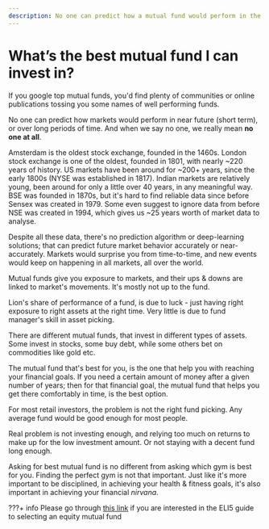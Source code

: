```yaml
---
description: No one can predict how a mutual fund would perform in the long run. Data also shows consistently chasing best mutual funds result in behavior gap. Pick one that you can stay with for long term.
---
```


# What’s the best mutual fund I can invest in?

If you google top mutual funds, you'd find plenty of communities or online publications tossing you some names of well performing funds.

No one can predict how markets would perform in near future (short term), or over long periods of time. And when we say no one, we really mean **no one at all**.

Amsterdam is the oldest stock exchange, founded in the 1460s. London stock exchange is one of the oldest, founded in 1801, with nearly ~220 years of history. US markets have been around for ~200+ years, since the early 1800s (NYSE was established in 1817). Indian markets are relatively young, been around for only a little over 40 years, in any meaningful way. BSE was founded in 1870s, but it's hard to find reliable data since before Sensex was created in 1979. Some even suggest to ignore data from before NSE was created in 1994, which gives us ~25 years worth of market data to analyse.

Despite all these data, there's no prediction algorithm or deep-learning solutions; that can predict future market behavior accurately or near-accurately. Markets would surprise you from time-to-time, and new events would keep on happening in all markets, all over the world.

Mutual funds give you exposure to markets, and their ups & downs are linked to market's movements. It's mostly not up to the fund.

Lion's share of performance of a fund, is due to luck - just having right exposure to right assets at the right time. Very little is due to fund manager's skill in asset picking.

There are different mutual funds, that invest in different types of assets. Some invest in stocks, some buy debt, while some others bet on commodities like gold etc.

The mutual fund that's best for you, is the one that help you with reaching your financial goals. If you need a certain amount of money after a given number of years; then for that financial goal, the mutual fund that helps you get there comfortably in time, is the best option.

For most retail investors, the problem is not the right fund picking. Any average fund would be good enough for most people.

Real problem is not investing enough, and relying too much on returns to make up for the low investment amount. Or not staying with a decent fund long enough.

Asking for best mutual fund is no different from asking which gym is best for you. Finding the perfect gym is not that important. Just like it's more important to be disciplined, in achieving your health & fitness goals, it's also important in achieving your financial *nirvana*.

???+ info
    Please go through [this link](../../start-here/eli5-series/eli5-guide-to-selecting-an-equity-mutual-fund.md) if you are interested in the ELI5 guide to selecting an equity mutual fund
